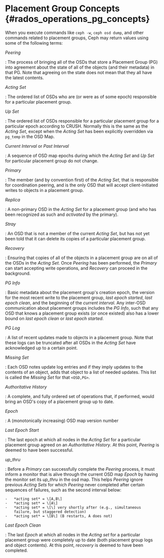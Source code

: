 # Placement Group Concepts {#rados_operations_pg_concepts}

When you execute commands like `ceph -w`, `ceph osd dump`, and other
commands related to placement groups, Ceph may return values using some
of the following terms:

*Peering*

:   The process of bringing all of the OSDs that store a Placement Group
    (PG) into agreement about the state of all of the objects (and their
    metadata) in that PG. Note that agreeing on the state does not mean
    that they all have the latest contents.

*Acting Set*

:   The ordered list of OSDs who are (or were as of some epoch)
    responsible for a particular placement group.

*Up Set*

:   The ordered list of OSDs responsible for a particular placement
    group for a particular epoch according to CRUSH. Normally this is
    the same as the *Acting Set*, except when the *Acting Set* has been
    explicitly overridden via `pg_temp` in the OSD Map.

*Current Interval* or *Past Interval*

:   A sequence of OSD map epochs during which the *Acting Set* and *Up
    Set* for particular placement group do not change.

*Primary*

:   The member (and by convention first) of the *Acting Set*, that is
    responsible for coordination peering, and is the only OSD that will
    accept client-initiated writes to objects in a placement group.

*Replica*

:   A non-primary OSD in the *Acting Set* for a placement group (and who
    has been recognized as such and *activated* by the primary).

*Stray*

:   An OSD that is not a member of the current *Acting Set*, but has not
    yet been told that it can delete its copies of a particular
    placement group.

*Recovery*

:   Ensuring that copies of all of the objects in a placement group are
    on all of the OSDs in the *Acting Set*. Once *Peering* has been
    performed, the *Primary* can start accepting write operations, and
    *Recovery* can proceed in the background.

*PG Info*

:   Basic metadata about the placement group\'s creation epoch, the
    version for the most recent write to the placement group, *last
    epoch started*, *last epoch clean*, and the beginning of the
    *current interval*. Any inter-OSD communication about placement
    groups includes the *PG Info*, such that any OSD that knows a
    placement group exists (or once existed) also has a lower bound on
    *last epoch clean* or *last epoch started*.

*PG Log*

:   A list of recent updates made to objects in a placement group. Note
    that these logs can be truncated after all OSDs in the *Acting Set*
    have acknowledged up to a certain point.

*Missing Set*

:   Each OSD notes update log entries and if they imply updates to the
    contents of an object, adds that object to a list of needed updates.
    This list is called the *Missing Set* for that `<OSD,PG>`.

*Authoritative History*

:   A complete, and fully ordered set of operations that, if performed,
    would bring an OSD\'s copy of a placement group up to date.

*Epoch*

:   A (monotonically increasing) OSD map version number

*Last Epoch Start*

:   The last epoch at which all nodes in the *Acting Set* for a
    particular placement group agreed on an *Authoritative History*. At
    this point, *Peering* is deemed to have been successful.

*up_thru*

:   Before a *Primary* can successfully complete the *Peering* process,
    it must inform a monitor that is alive through the current OSD map
    *Epoch* by having the monitor set its *up_thru* in the osd map. This
    helps *Peering* ignore previous *Acting Sets* for which *Peering*
    never completed after certain sequences of failures, such as the
    second interval below:

    -   *acting set* = \[A,B\]
    -   *acting set* = \[A\]
    -   *acting set* = \[\] very shortly after (e.g., simultaneous
        failure, but staggered detection)
    -   *acting set* = \[B\] (B restarts, A does not)

*Last Epoch Clean*

:   The last *Epoch* at which all nodes in the *Acting set* for a
    particular placement group were completely up to date (both
    placement group logs and object contents). At this point, *recovery*
    is deemed to have been completed.
